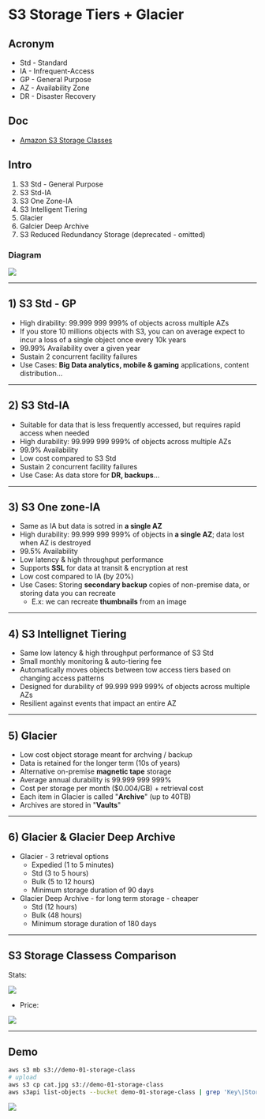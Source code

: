 # S3 Storage Tiers + Glacier

## Acronym
* Std - Standard
* IA - Infrequent-Access
* GP - General Purpose
* AZ - Availability Zone
* DR - Disaster Recovery

## Doc
* [Amazon S3 Storage Classes](https://aws.amazon.com/s3/storage-classes/)

## Intro
1) S3 Std - General Purpose
2) S3 Std-IA
3) S3 One Zone-IA
4) S3 Intelligent Tiering
5) Glacier
6) Galcier Deep Archive
7) S3 Reduced Redundancy Storage (deprecated - omitted)

### Diagram
[<img src="https://i.imgur.com/XgaJHoi.png">](https://i.imgur.com/XgaJHoi.png)

---

## 1) S3 Std - GP
* High dirability: 99.999 999 999% of objects across multiple AZs
* If you store 10 millions objects with S3, you can on average expect to incur a loss of a single object once every 10k years
* 99.99% Availability over a given year
* Sustain 2 concurrent facility failures
* Use Cases: **Big Data analytics, mobile & gaming** applications, content distribution...

---

## 2) S3 Std-IA
* Suitable for data that is less frequently accessed, but requires rapid access when needed
* High durability: 99.999 999 999% of objects across multiple AZs
* 99.9% Availability
* Low cost compared to S3 Std
* Sustain 2 concurrent facility failures
* Use Case: As data store for **DR, backups**...

---

## 3) S3 One zone-IA
* Same as IA but data is sotred in **a single AZ**
* High durability: 99.999 999 999% of objects in **a single AZ**; data lost when AZ is destroyed
* 99.5% Availability
* Low latency & high throughput performance
* Supports **SSL** for data at transit & encryption at rest
* Low cost compared to IA (by 20%)
* Use Cases: Storing **secondary backup** copies of non-premise data, or storing data you can recreate
    * E.x: we can recreate **thumbnails** from an image
    
---

## 4) S3 Intellignet Tiering
* Same low latency & high throughput performance of S3 Std
* Small monthly monitoring & auto-tiering fee
* Automatically moves objects between tow access tiers based on changing access patterns
* Designed for durability of 99.999 999 999% of objects across multiple AZs
* Resilient against events that impact an entire AZ 

---

## 5) Glacier
* Low cost object storage meant for archving / backup
* Data is retained for the longer term (10s of years)
* Alternative on-premise **magnetic tape** storage
* Average annual durability is 99.999 999 999%
* Cost per storage per month ($0.004/GB) + retrieval cost
* Each item in Glacier is called "**Archive**" (up to 40TB)
* Archives are stored in "**Vaults**"

---

## 6) Glacier & Glacier Deep Archive
* Glacier - 3 retrieval options
    * Expedied (1 to 5 minutes)
    * Std (3 to 5 hours)
    * Bulk (5 to 12 hours)
    * Minimum storage duration of 90 days
* Glacier Deep Archive - for long term storage - cheaper
    * Std (12 hours)
    * Bulk (48 hours)
    * Minimum storage duration of 180 days
    
---

## S3 Storage Classess Comparison
Stats:

[<img src="https://i.imgur.com/wdHIKso.png">](https://i.imgur.com/wdHIKso.png)

* Price:

[<img src="https://i.imgur.com/MXQ9nix.png">](https://i.imgur.com/MXQ9nix.png)

---

## Demo
````bash
aws s3 mb s3://demo-01-storage-class
# upload 
aws s3 cp cat.jpg s3://demo-01-storage-class
aws s3api list-objects --bucket demo-01-storage-class | grep 'Key\|StorageClass'
````
[<img src="https://i.imgur.com/ZJTzTTL.png">](https://i.imgur.com/ZJTzTTL.png)
